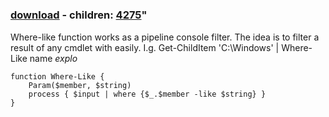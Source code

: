 ﻿---
pid:            4274
parent:         0
children:       4275
poster:         sibroller
title:          
date:           2013-06-28 09:08:42
format:         posh
---

# 

### [download](4274.ps1) - children: [4275](4275.md)"

Where-like function works as a pipeline console filter.
The idea is to filter a result of any cmdlet with easily.
I.g. Get-ChildItem 'C:\Windows' | Where-Like name *explo*

```posh
function Where-Like {
	Param($member, $string)
	process { $input | where {$_.$member -like $string} } 
}
```
